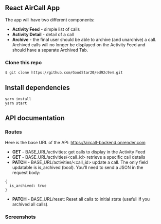 ## React AirCall App

The app will have two different components:

- **Activity Feed** - simple list of calls
- **Activity Detail** - detail of a call
- **Archive** - the final user should be able to archive (and unarchive) a call. Archived calls will no longer be displayed on the Activity Feed and should have a separate Archived Tab.

### Clone this repo

```bash
$ git clone https://github.com/GoodStar20/ed92c9e4.git
```

## Install dependencies

```
yarn install
yarn start
```

## API documentation

### Routes

Here is the base URL of the API: https://aircall-backend.onrender.com

- **GET** - BASE_URL/activities: get calls to display in the Activity Feed
- **GET** - BASE_URL/activities/<call_id> retrieve a specific call details
- **PATCH** - BASE_URL/activities/<call_id> update a call. The only field updatable is is_archived (bool). You'll need to send a JSON in the request body:

```
{
  is_archived: true
}
```

- **PATCH** - BASE_URL/reset: Reset all calls to initial state (usefull if you archived all calls).

### Screenshots
